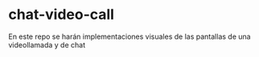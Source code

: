 # chat-video-call
En este repo se harán implementaciones visuales de las pantallas de una videollamada y de chat
